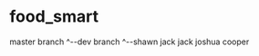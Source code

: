 # food_smart
master branch
            ^--dev branch
                        ^--shawn
                            jack
                            jack
                            joshua
                            cooper